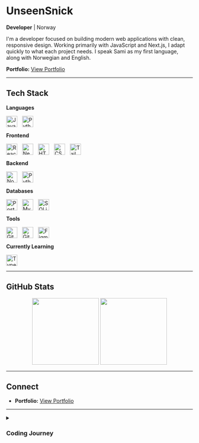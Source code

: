 # UnseenSnick

**Developer** | Norway

I'm a developer focused on building modern web applications with clean, responsive design. Working primarily with JavaScript and Next.js, I adapt quickly to what each project needs. I speak Sami as my first language, along with Norwegian and English.

**Portfolio:** [View Portfolio](https://snickersluring.com)

---

## Tech Stack

**Languages**

<img align="left" alt="JavaScript" width="30px" style="padding-right:10px;" src="https://cdn.jsdelivr.net/gh/devicons/devicon/icons/javascript/javascript-plain.svg" title="JavaScript" />
<img align="left" alt="Python" width="30px" style="padding-right:10px;" src="https://cdn.jsdelivr.net/gh/devicons/devicon/icons/python/python-plain.svg" title="Python" />
<br clear="left" />

**Frontend**

<img align="left" alt="React" width="30px" style="padding-right:10px;" src="https://cdn.jsdelivr.net/gh/devicons/devicon/icons/react/react-original.svg" title="React" />
<img align="left" alt="Next.js" width="30px" style="padding-right:10px;" src="https://cdn.jsdelivr.net/gh/devicons/devicon/icons/nextjs/nextjs-original.svg" title="Next.js" />
<img align="left" alt="HTML" width="30px" style="padding-right:10px;" src="https://cdn.jsdelivr.net/gh/devicons/devicon/icons/html5/html5-plain.svg" title="HTML5" />
<img align="left" alt="CSS" width="30px" style="padding-right:10px;" src="https://cdn.jsdelivr.net/gh/devicons/devicon/icons/css3/css3-plain.svg" title="CSS3" />
<img align="left" alt="Tailwind CSS" width="30px" style="padding-right:10px;" src="https://cdn.jsdelivr.net/gh/devicons/devicon/icons/tailwindcss/tailwindcss-original.svg" title="Tailwind CSS" />
<br clear="left" />

**Backend**

<img align="left" alt="Node.js" width="30px" style="padding-right:10px;" src="https://cdn.jsdelivr.net/gh/devicons/devicon/icons/nodejs/nodejs-original.svg" title="Node.js" />
<img align="left" alt="Python" width="30px" style="padding-right:10px;" src="https://cdn.jsdelivr.net/gh/devicons/devicon/icons/python/python-plain.svg" title="Python" />
<br clear="left" />

**Databases**

<img align="left" alt="PostgreSQL" width="30px" style="padding-right:10px;" src="https://cdn.jsdelivr.net/gh/devicons/devicon/icons/postgresql/postgresql-original.svg" title="PostgreSQL" />
<img align="left" alt="MySQL" width="30px" style="padding-right:10px;" src="https://cdn.jsdelivr.net/gh/devicons/devicon/icons/mysql/mysql-original.svg" title="MySQL" />
<img align="left" alt="SQLite" width="30px" style="padding-right:10px;" src="https://cdn.jsdelivr.net/gh/devicons/devicon/icons/sqlite/sqlite-original.svg" title="SQLite" />
<br clear="left" />

**Tools**

<img align="left" alt="Git" width="30px" style="padding-right:10px;" src="https://cdn.jsdelivr.net/gh/devicons/devicon/icons/git/git-original.svg" title="Git" />
<img align="left" alt="GitHub" width="30px" style="padding-right:10px;" src="https://user-images.githubusercontent.com/3369400/139447912-e0f43f33-6d9f-45f8-be46-2df5bbc91289.png" title="GitHub" />
<img align="left" alt="Figma" width="30px" style="padding-right:10px;" src="https://cdn.jsdelivr.net/gh/devicons/devicon/icons/figma/figma-original.svg" title="Figma" />
<br clear="left" />

**Currently Learning**

<img align="left" alt="TypeScript" width="30px" style="padding-right:10px;" src="https://cdn.jsdelivr.net/gh/devicons/devicon/icons/typescript/typescript-plain.svg" title="TypeScript" />
<br clear="left" />

---

## GitHub Stats

<div align="center">
  <img height="180em" src="https://github-readme-stats.vercel.app/api?username=unseensnick&show_icons=true&theme=dark&include_all_commits=true&count_private=true"/>
  <img height="180em" src="https://github-readme-stats.vercel.app/api/top-langs/?username=unseensnick&layout=compact&langs_count=7&theme=dark"/>
</div>

---

## Connect

-   **Portfolio:** [View Portfolio](https://snickersluring.com)

---

<details>
 <summary><h3>Coding Journey</h3></summary>
I started coding in January 2022 with game development courses in C# and Unity, creating games like platformers and mobile shooters. While game development provided valuable experience, I found my true passion in programming itself.
<br /><br />
From August 2022 to March 2024, I expanded into Java and Python through KIT (Kunnskapstrening IT) courses. I learned Java via a curriculum from Stockholm University and Python through resources like freeCodeCamp. By translating concepts between languages, I built a strong foundation in both.
<br /><br />
From March 2024 to November 2024, I pivoted to web development, focusing on JavaScript while independently exploring React and Next.js. In November 2024, I began formal web development training through Digitale Talenter (Jobloop), where I've been deepening my skills in modern web technologies for 9 months.
<br /><br />
My journey has evolved from game development to web development, and I'm now focused on building modern web applications with the JavaScript ecosystem. My next goal is to learn TypeScript to strengthen my development capabilities.
</details>
